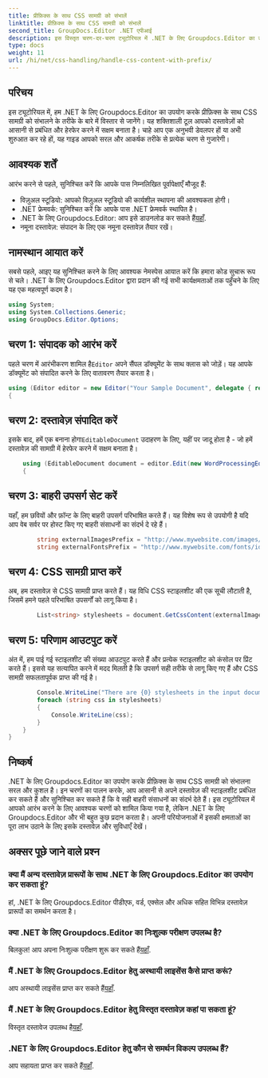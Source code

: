 ```yaml
---
title: प्रीफ़िक्स के साथ CSS सामग्री को संभालें
linktitle: प्रीफ़िक्स के साथ CSS सामग्री को संभालें
second_title: GroupDocs.Editor .NET एपीआई
description: इस विस्तृत चरण-दर-चरण ट्यूटोरियल में .NET के लिए Groupdocs.Editor का उपयोग करके प्रीफ़िक्स के साथ CSS सामग्री को संभालना सीखें। सभी स्तरों के डेवलपर्स के लिए बिल्कुल सही।
type: docs
weight: 11
url: /hi/net/css-handling/handle-css-content-with-prefix/
---
```

## परिचय
इस ट्यूटोरियल में, हम .NET के लिए Groupdocs.Editor का उपयोग करके प्रीफ़िक्स के साथ CSS सामग्री को संभालने के तरीके के बारे में विस्तार से जानेंगे। यह शक्तिशाली टूल आपको दस्तावेज़ों को आसानी से प्रबंधित और हेरफेर करने में सक्षम बनाता है। चाहे आप एक अनुभवी डेवलपर हों या अभी शुरुआत कर रहे हों, यह गाइड आपको सरल और आकर्षक तरीके से प्रत्येक चरण से गुजारेगी।
## आवश्यक शर्तें
आरंभ करने से पहले, सुनिश्चित करें कि आपके पास निम्नलिखित पूर्वापेक्षाएँ मौजूद हैं:
- विज़ुअल स्टूडियो: आपको विज़ुअल स्टूडियो की कार्यशील स्थापना की आवश्यकता होगी।
- .NET फ्रेमवर्क: सुनिश्चित करें कि आपके पास .NET फ्रेमवर्क स्थापित है।
-  .NET के लिए Groupdocs.Editor: आप इसे डाउनलोड कर सकते हैं[यहाँ](https://releases.groupdocs.com/editor/net/).
- नमूना दस्तावेज़: संपादन के लिए एक नमूना दस्तावेज़ तैयार रखें।
## नामस्थान आयात करें
सबसे पहले, आइए यह सुनिश्चित करने के लिए आवश्यक नेमस्पेस आयात करें कि हमारा कोड सुचारू रूप से चले। .NET के लिए Groupdocs.Editor द्वारा प्रदान की गई सभी कार्यक्षमताओं तक पहुँचने के लिए यह एक महत्वपूर्ण कदम है।
```csharp
using System;
using System.Collections.Generic;
using GroupDocs.Editor.Options;
```
## चरण 1: संपादक को आरंभ करें
 पहले चरण में आरंभीकरण शामिल है`Editor` अपने सैंपल डॉक्यूमेंट के साथ क्लास को जोड़ें। यह आपके डॉक्यूमेंट को संपादित करने के लिए वातावरण तैयार करता है।
```csharp
using (Editor editor = new Editor("Your Sample Document", delegate { return new WordProcessingLoadOptions(); }))
{
```
## चरण 2: दस्तावेज़ संपादित करें
इसके बाद, हमें एक बनाना होगा`EditableDocument` उदाहरण के लिए, यहीं पर जादू होता है - जो हमें दस्तावेज़ की सामग्री में हेरफेर करने में सक्षम बनाता है।
```csharp
    using (EditableDocument document = editor.Edit(new WordProcessingEditOptions()))
    {
```
## चरण 3: बाहरी उपसर्ग सेट करें
यहाँ, हम छवियों और फ़ॉन्ट के लिए बाहरी उपसर्ग परिभाषित करते हैं। यह विशेष रूप से उपयोगी है यदि आप वेब सर्वर पर होस्ट किए गए बाहरी संसाधनों का संदर्भ दे रहे हैं।
```csharp
        string externalImagesPrefix = "http://www.mywebsite.com/images/id=";
        string externalFontsPrefix = "http://www.mywebsite.com/fonts/id=";
```
## चरण 4: CSS सामग्री प्राप्त करें
अब, हम दस्तावेज़ से CSS सामग्री प्राप्त करते हैं। यह विधि CSS स्टाइलशीट की एक सूची लौटाती है, जिसमें हमने पहले परिभाषित उपसर्गों को लागू किया है।
```csharp
        List<string> stylesheets = document.GetCssContent(externalImagesPrefix, externalFontsPrefix);
```
## चरण 5: परिणाम आउटपुट करें
अंत में, हम पाई गई स्टाइलशीट की संख्या आउटपुट करते हैं और प्रत्येक स्टाइलशीट को कंसोल पर प्रिंट करते हैं। इससे यह सत्यापित करने में मदद मिलती है कि उपसर्ग सही तरीके से लागू किए गए हैं और CSS सामग्री सफलतापूर्वक प्राप्त की गई है।
```csharp
        Console.WriteLine("There are {0} stylesheets in the input document", stylesheets.Count);
        foreach (string css in stylesheets)
        {
            Console.WriteLine(css);
        }
    }
}
```
## निष्कर्ष
.NET के लिए Groupdocs.Editor का उपयोग करके प्रीफ़िक्स के साथ CSS सामग्री को संभालना सरल और कुशल है। इन चरणों का पालन करके, आप आसानी से अपने दस्तावेज़ की स्टाइलशीट प्रबंधित कर सकते हैं और सुनिश्चित कर सकते हैं कि वे सही बाहरी संसाधनों का संदर्भ देते हैं। इस ट्यूटोरियल में आपको आरंभ करने के लिए आवश्यक चरणों को शामिल किया गया है, लेकिन .NET के लिए Groupdocs.Editor और भी बहुत कुछ प्रदान करता है। अपनी परियोजनाओं में इसकी क्षमताओं का पूरा लाभ उठाने के लिए इसके दस्तावेज़ और सुविधाएँ देखें।
## अक्सर पूछे जाने वाले प्रश्न
### क्या मैं अन्य दस्तावेज़ प्रारूपों के साथ .NET के लिए Groupdocs.Editor का उपयोग कर सकता हूं?
हां, .NET के लिए Groupdocs.Editor पीडीएफ, वर्ड, एक्सेल और अधिक सहित विभिन्न दस्तावेज़ प्रारूपों का समर्थन करता है।
### क्या .NET के लिए Groupdocs.Editor का निःशुल्क परीक्षण उपलब्ध है?
 बिलकुल! आप अपना निःशुल्क परीक्षण शुरू कर सकते हैं[यहाँ](https://releases.groupdocs.com/).
### मैं .NET के लिए Groupdocs.Editor हेतु अस्थायी लाइसेंस कैसे प्राप्त करूं?
 आप अस्थायी लाइसेंस प्राप्त कर सकते हैं[यहाँ](https://purchase.groupdocs.com/temporary-license/).
### मैं .NET के लिए Groupdocs.Editor हेतु विस्तृत दस्तावेज़ कहां पा सकता हूं?
 विस्तृत दस्तावेज उपलब्ध है[यहाँ](https://reference.groupdocs.com/editor/net/).
### .NET के लिए Groupdocs.Editor हेतु कौन से समर्थन विकल्प उपलब्ध हैं?
 आप सहायता प्राप्त कर सकते हैं[यहाँ](https://forum.groupdocs.com/c/editor/20).